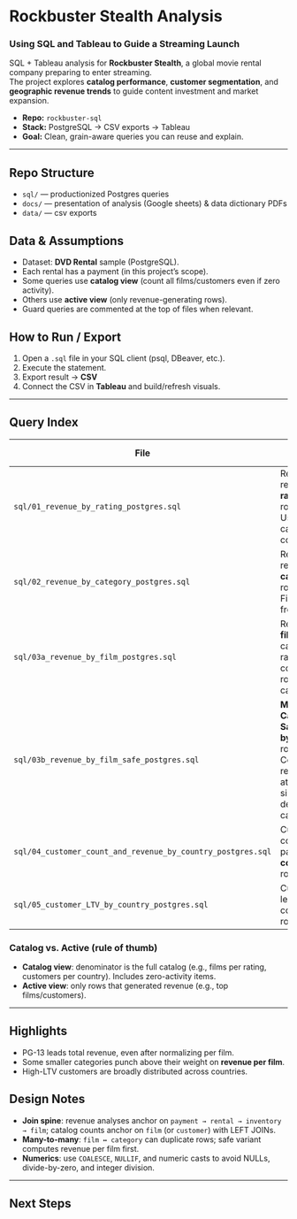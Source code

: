 # Rockbuster Stealth Analysis
### Using SQL and Tableau to Guide a Streaming Launch

SQL + Tableau analysis for **Rockbuster Stealth**, a global movie rental company preparing to enter streaming.  
The project explores **catalog performance**, **customer segmentation**, and **geographic revenue trends** to guide content investment and market expansion.

- **Repo:** `rockbuster-sql`
- **Stack:** PostgreSQL → CSV exports → Tableau
- **Goal:** Clean, grain-aware queries you can reuse and explain.

---

## Repo Structure
- `sql/` — productionized Postgres queries
- `docs/` — presentation of analysis (Google sheets) & data dictionary PDFs
- `data/` — csv exports

## Data & Assumptions
- Dataset: **DVD Rental** sample (PostgreSQL).
- Each rental has a payment (in this project’s scope).
- Some queries use **catalog view** (count all films/customers even if zero activity).
- Others use **active view** (only revenue-generating rows).
- Guard queries are commented at the top of files when relevant.

## How to Run / Export
1. Open a `.sql` file in your SQL client (psql, DBeaver, etc.).  
2. Execute the statement.  
3. Export result → **CSV** 
4. Connect the CSV in **Tableau** and build/refresh visuals.

---

## Query Index

| File | Purpose (Grain) | View | Key Outputs |
|---|---|---|---|
| `sql/01_revenue_by_rating_postgres.sql` | Revenue & rentals **by rating** (1 row/rating). Uses full catalog for film counts. | **Catalog** | `rating, films_in_rating, rentals, revenue, pct_of_total_rentals, pct_of_total_revenue, revenue_per_film` |
| `sql/02_revenue_by_category_postgres.sql` | Revenue & rentals **by category** (1 row/category). Film counts from catalog. | **Catalog** | `category, films_in_category, rentals, revenue, rentals_per_film, revenue_per_film` |
| `sql/03a_revenue_by_film_postgres.sql` | Revenue **by film** with category & rating for context (1 row/film–category). | **Active** | `film_id, title, rating, category, revenue` |
| `sql/03b_revenue_by_film_safe_postgres.sql` | **Mulitple Categories Safe** revenue **by film** (1 row/film). Computes film revenue then attaches a single deterministic category. | **Active** | `film_id, title, rating, category, revenue` |
| `sql/04_customer_count_and_revenue_by_country_postgres.sql` | Customer count & total payments **by country** (1 row/country). | **Catalog** | `country, customer_count, total_payment` |
| `sql/05_customer_LTV_by_country_postgres.sql` | Customer-level LTV with country (1 row/customer). | **Active** | `customer_id, country, rentals, total_amount` |

### Catalog vs. Active (rule of thumb)
- **Catalog view**: denominator is the full catalog (e.g., films per rating, customers per country). Includes zero-activity items.  
- **Active view**: only rows that generated revenue (e.g., top films/customers).

---

## Highlights
- PG-13 leads total revenue, even after normalizing per film.  
- Some smaller categories punch above their weight on **revenue per film**.  
- High-LTV customers are broadly distributed across countries.

## Design Notes
- **Join spine**: revenue analyses anchor on `payment → rental → inventory → film`; catalog counts anchor on `film` (or `customer`) with LEFT JOINs.  
- **Many-to-many**: `film ↔ category` can duplicate rows; safe variant computes revenue per film first.  
- **Numerics**: use `COALESCE`, `NULLIF`, and numeric casts to avoid NULLs, divide-by-zero, and integer division.

---

## Next Steps
